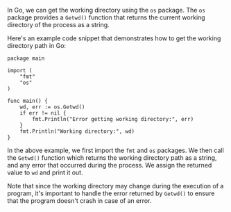 In Go, we can get the working directory using the `os` package. The `os` package provides a `Getwd()` function that returns the current working directory of the process as a string.

Here's an example code snippet that demonstrates how to get the working directory path in Go:

```
package main

import (
    "fmt"
    "os"
)

func main() {
    wd, err := os.Getwd()
    if err != nil {
        fmt.Println("Error getting working directory:", err)
    }
    fmt.Println("Working directory:", wd)
}
```

In the above example, we first import the `fmt` and `os` packages. We then call the `Getwd()` function which returns the working directory path as a string, and any error that occurred during the process. We assign the returned value to `wd` and print it out.

Note that since the working directory may change during the execution of a program, it's important to handle the error returned by `Getwd()` to ensure that the program doesn't crash in case of an error.